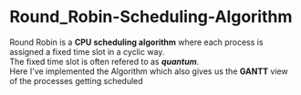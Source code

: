 # Round_Robin-Scheduling-Algorithm
Round Robin is a <strong>CPU scheduling algorithm</strong> where each process is assigned a fixed time slot in a cyclic way.
<br>The fixed time slot is often refered to as <em><strong>quantum</strong></em>.
<br>Here I've implemented the Algorithm which also gives us the <strong>GANTT</strong> view of the processes getting scheduled
